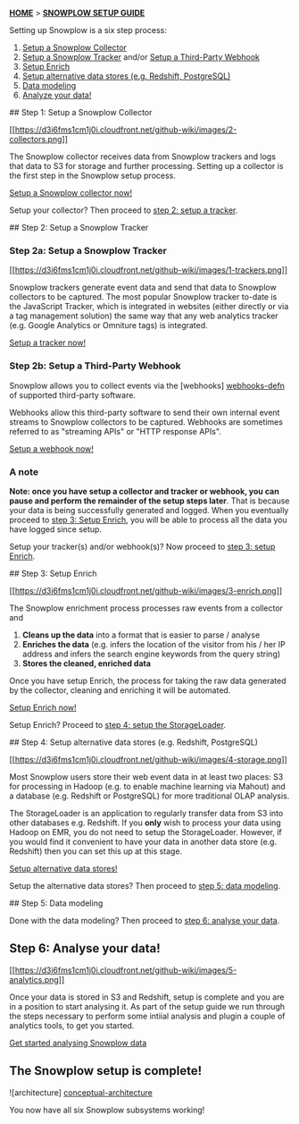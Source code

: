 [**HOME**](Home) > [**SNOWPLOW SETUP GUIDE**](Setting-up-Snowplow)

Setting up Snowplow is a six step process:

1. [Setup a Snowplow Collector](#step1)
2. [Setup a Snowplow Tracker](#step2a) and/or [Setup a Third-Party Webhook](#step2b)
3. [Setup Enrich](#step3)
4. [Setup alternative data stores (e.g. Redshift, PostgreSQL)](#step4)
5. [Data modeling](#step5)
6. [Analyze your data!](#step6)

<a name="step1" />
## Step 1: Setup a Snowplow Collector

[[https://d3i6fms1cm1j0i.cloudfront.net/github-wiki/images/2-collectors.png]] 

The Snowplow collector receives data from Snowplow trackers and logs that data to S3 for storage and further processing. Setting up a collector is the first step in the Snowplow setup process.

[Setup a Snowplow collector now!](Setting-up-a-collector)

Setup your collector? Then proceed to [step 2: setup a tracker](#step2).

<a name="step2" />
## Step 2: Setup a Snowplow Tracker

### Step 2a: Setup a Snowplow Tracker

[[https://d3i6fms1cm1j0i.cloudfront.net/github-wiki/images/1-trackers.png]] 

Snowplow trackers generate event data and send that data to Snowplow collectors to be captured. The most popular Snowplow tracker to-date is the JavaScript Tracker, which is integrated in websites (either directly or via a tag management solution) the same way that any web analytics tracker (e.g. Google Analytics or Omniture tags) is integrated.

[Setup a tracker now!](Setting-up-a-Tracker)

### Step 2b: Setup a Third-Party Webhook

Snowplow allows you to collect events via the [webhooks] [webhooks-defn] of supported third-party software.

Webhooks allow this third-party software to send their own internal event streams to Snowplow collectors to be captured. Webhooks are sometimes referred to as "streaming APIs" or "HTTP response APIs".

[Setup a webhook now!](Setting-up-a-Webhook)

### A note

**Note: once you have setup a collector and tracker or webhook, you can pause and perform the remainder of the setup steps later**. That is because your data is being successfully generated and logged. When you eventually proceed to [step 3: Setup Enrich](#step3), you will be able to process all the data you have logged since setup.

Setup your tracker(s) and/or webhook(s)? Now proceed to [step 3: setup Enrich](#step3).

<a name="step3" />
## Step 3: Setup Enrich

[[https://d3i6fms1cm1j0i.cloudfront.net/github-wiki/images/3-enrich.png]] 

The Snowplow enrichment process processes raw events from a collector and

1. **Cleans up the data** into a format that is easier to parse / analyse
2. **Enriches the data** (e.g. infers the location of the visitor from his / her IP address and infers the search engine keywords from the query string)
3. **Stores the cleaned, enriched data**

Once you have setup Enrich, the process for taking the raw data generated by the collector, cleaning and enriching it will be automated.

[Setup Enrich now!](Setting-up-Enrich)

Setup Enrich? Proceed to [step 4: setup the StorageLoader](#step4).

<a name="step4" />
## Step 4: Setup alternative data stores (e.g. Redshift, PostgreSQL)

[[https://d3i6fms1cm1j0i.cloudfront.net/github-wiki/images/4-storage.png]] 

Most Snowplow users store their web event data in at least two places: S3 for processing in Hadoop (e.g. to enable machine learning via Mahout) and a database (e.g. Redshift or PostgreSQL) for more traditional OLAP analysis.

The StorageLoader is an application to regularly transfer data from S3 into other databases e.g. Redshift. If you **only** wish to process your data using Hadoop on EMR, you do not need to setup the StorageLoader. However, if you would find it convenient to have your data in another data store (e.g. Redshift) then you can set this up at this stage.

[Setup alternative data stores!](Setting-up-alternative-data-stores)

Setup the alternative data stores? Then proceed to [step 5: data modeling](#step5).

<a name="step5" />
## Step 5: Data modeling

Done with the data modeling? Then proceed to [step 6: analyse your data](#step6).
<a name="step6" />
## Step 6: Analyse your data!

[[https://d3i6fms1cm1j0i.cloudfront.net/github-wiki/images/5-analytics.png]] 

Once your data is stored in S3 and Redshift, setup is complete and you are in a position to start analysing it. As part of the setup guide we run through the steps necessary to perform some intiial analysis and plugin a couple of analytics tools, to get you started.

[Get started analysing Snowplow data](Getting-started-analyzing-Snowplow-data)

## The Snowplow setup is complete!

![architecture] [conceptual-architecture]

You now have all six Snowplow subsystems working!

[conceptual-architecture]: https://d3i6fms1cm1j0i.cloudfront.net/github-wiki/images/conceptual-architecture.png
[webhooks-defn]: http://en.wikipedia.org/wiki/Webhook
